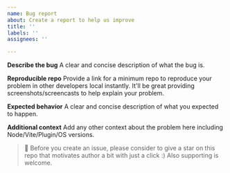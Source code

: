 ```yaml
---
name: Bug report
about: Create a report to help us improve
title: ''
labels: ''
assignees: ''

---
```


**Describe the bug**
A clear and concise description of what the bug is.

**Reproducible repo**
Provide a link for a minimum repo to reproduce your problem in other developers local instantly. It'll be great providing screenshots/screencasts to help explain your problem.

**Expected behavior**
A clear and concise description of what you expected to happen.

**Additional context**
Add any other context about the problem here including Node/Vite/Plugin/OS versions.

> 💁 Before you create an issue, please consider to give a star on this repo that motivates author a bit with just a click :) Also supporting is welcome.
